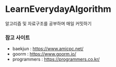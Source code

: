 # LearnEverydayAlgorithm
알고리즘 및 자료구조를 공부하며 매일 커밋하기

### 참고 사이트
  * baekjun : https://www.amicpc.net/   
  * goorm : https://www.goorm.io/   
  * programmers : https://programmers.co.kr/   
